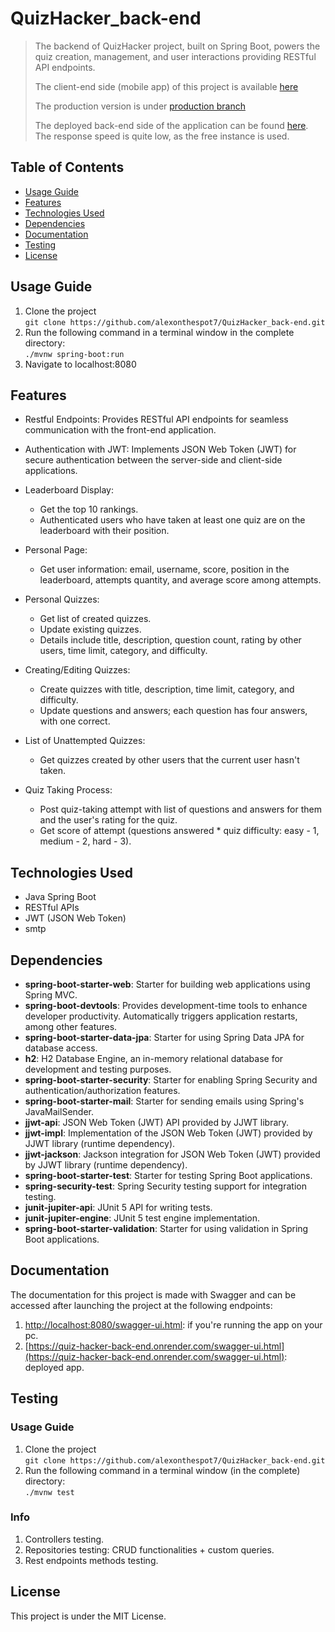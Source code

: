 # QuizHacker_back-end
> The backend of QuizHacker project, built on Spring Boot, powers the quiz creation, management, and user interactions providing RESTful API endpoints.<br>
>
> The client-end side (mobile app) of this project is available [here](https://github.com/alexonthespot7/QuizHackerMobile)<br>
>
> The production version is under [production branch](https://github.com/alexonthespot7/QuizHacker_back-end/tree/production)<br>
>
> The deployed back-end side of the application can be found [here](https://quiz-hacker-back-end.onrender.com). The response speed is quite low, as the free instance is used.<br>

## Table of Contents
* [Usage Guide](#usage-guide)
* [Features](#features)
* [Technologies Used](#technologies-used)
* [Dependencies](#dependencies)
* [Documentation](#documentation)
* [Testing](#testing)
* [License](#license)

## Usage Guide
1. Clone the project <br>```git clone https://github.com/alexonthespot7/QuizHacker_back-end.git```<br>
2. Run the following command in a terminal window in the complete directory:<br>
```./mvnw spring-boot:run```<br>
3. Navigate to localhost:8080

## Features
- Restful Endpoints: Provides RESTful API endpoints for seamless communication with the front-end application.

- Authentication with JWT: Implements JSON Web Token (JWT) for secure authentication between the server-side and client-side applications.

- Leaderboard Display:
  - Get the top 10 rankings.
  - Authenticated users who have taken at least one quiz are on the leaderboard with their position.

- Personal Page:
  - Get user information: email, username, score, position in the leaderboard, attempts quantity, and average score among attempts.

- Personal Quizzes:
  - Get list of created quizzes.
  - Update existing quizzes.
  - Details include title, description, question count, rating by other users, time limit, category, and difficulty.

- Creating/Editing Quizzes:
  - Create quizzes with title, description, time limit, category, and difficulty.
  - Update questions and answers; each question has four answers, with one correct.

- List of Unattempted Quizzes:
  - Get quizzes created by other users that the current user hasn't taken.

- Quiz Taking Process:
  - Post quiz-taking attempt with list of questions and answers for them and the user's rating for the quiz.
  - Get score of attempt (questions answered * quiz difficulty: easy - 1, medium - 2, hard - 3).
  
## Technologies Used
- Java Spring Boot
- RESTful APIs
- JWT (JSON Web Token)
- smtp

## Dependencies
- **spring-boot-starter-web**: Starter for building web applications using Spring MVC.
- **spring-boot-devtools**: Provides development-time tools to enhance developer productivity. Automatically triggers application restarts, among other features.
- **spring-boot-starter-data-jpa**: Starter for using Spring Data JPA for database access.
- **h2**: H2 Database Engine, an in-memory relational database for development and testing purposes.
- **spring-boot-starter-security**: Starter for enabling Spring Security and authentication/authorization features.
- **spring-boot-starter-mail**: Starter for sending emails using Spring's JavaMailSender.
- **jjwt-api**: JSON Web Token (JWT) API provided by JJWT library.
- **jjwt-impl**: Implementation of the JSON Web Token (JWT) provided by JJWT library (runtime dependency).
- **jjwt-jackson**: Jackson integration for JSON Web Token (JWT) provided by JJWT library (runtime dependency).
- **spring-boot-starter-test**: Starter for testing Spring Boot applications.
- **spring-security-test**: Spring Security testing support for integration testing.
- **junit-jupiter-api**: JUnit 5 API for writing tests.
- **junit-jupiter-engine**: JUnit 5 test engine implementation.
- **spring-boot-starter-validation**: Starter for using validation in Spring Boot applications.

## Documentation
The documentation for this project is made with Swagger and can be accessed after launching the project at the following endpoints: 
1. [http://localhost:8080/swagger-ui.html](http://localhost:8080/swagger-ui.html): if you're running the app on your pc.
2. [https://quiz-hacker-back-end.onrender.com/swagger-ui.html](https://quiz-hacker-back-end.onrender.com/swagger-ui.html): deployed app.
  
## Testing
### Usage Guide
1. Clone the project <br>```git clone https://github.com/alexonthespot7/QuizHacker_back-end.git```<br>
2. Run the following command in a terminal window (in the complete) directory:<br>
```./mvnw test```<br>
### Info
1. Controllers testing.
2. Repositories testing: CRUD functionalities + custom queries.
3. Rest endpoints methods testing.

## License
This project is under the MIT License.
